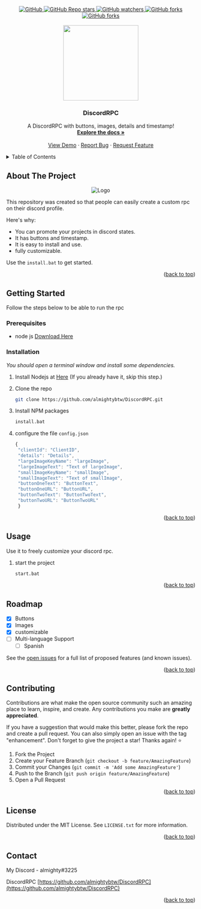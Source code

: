 <a name="readme-top"></a>
<!-- BADGES -->
<div id="badges" align="center">
<a href="" target="blank">
<img alt="GitHub" src="https://img.shields.io/github/license/almightybtw/DiscordRPC?color=green&style=flat-square">
<img alt="GitHub Repo stars" src="https://img.shields.io/github/stars/almightybtw/DiscordRPC?color=green&style=flat-square">
<img alt="GitHub watchers" src="https://img.shields.io/github/watchers/almightybtw/DiscordRPC?color=green&style=flat-square">
<img alt="GitHub forks" src="https://img.shields.io/github/forks/almightybtw/DiscordRPC?color=green&style=flat-square">
<img alt="GitHub forks" src="https://img.shields.io/badge/Author-almightybtw-sucess?color=9cf&style=flat-square">


</a>
</div>


<!-- PROJECT LOGO -->
<br />
<div align="center">
  <img src="https://media.giphy.com/media/oOiwRjguRGkjbNQvNv/giphy.gif" width="200" />
  <h3 align="center"> DiscordRPC </h3>

  <p align="center">
    A DiscordRPC with buttons, images, details and timestamp!
    <br />
    <a href="https://github.com/almightybtw/DiscordRPC"><strong>Explore the docs »</strong></a>
    <br />
    <br />
    <a href="https://github.com/almightybtw/DiscordRPC">View Demo</a>
    ·
    <a href="https://github.com/almightybtw/DiscordRPC/issues">Report Bug</a>
    ·
    <a href="https://github.com/almightybtw/DiscordRPC/issues">Request Feature</a>
  </p>
</div>

<!-- TABLE OF CONTENTS -->
<details>
  <summary>Table of Contents</summary>
  <ol>
    <li>
      <a href="#about-the-project">About The Project</a>
      <ul>
        <li><a href="#built-with">Built With</a></li>
      </ul>
    </li>
    <li>
      <a href="#getting-started">Getting Started</a>
      <ul>
        <li><a href="#prerequisites">Prerequisites</a></li>
        <li><a href="#installation">Installation</a></li>
      </ul>
    </li>
    <li><a href="#usage">Usage</a></li>
    <li><a href="#roadmap">Roadmap</a></li>
    <li><a href="#contributing">Contributing</a></li>
    <li><a href="#license">License</a></li>
    <li><a href="#contact">Contact</a></li>
    <li><a href="#acknowledgments">Acknowledgments</a></li>
  </ol>
</details>

<!-- ABOUT THE PROJECT -->
## About The Project
<div align="center">
<img src="https://cdn.discordapp.com/attachments/1026466019843260496/1051212642565505145/image.png" alt="Logo">
</div>
  
This repository was created so that people can easily create a custom rpc on their discord profile.

Here's why:
* You can promote your projects in discord states.
* It has buttons and timestamp.
* It is easy to install and use.
* fully customizable.

Use the `install.bat` to get started.

<p align="right">(<a href="#readme-top">back to top</a>)</p>

<!-- GETTING STARTED -->
## Getting Started

Follow the steps below to be able to run the rpc

### Prerequisites

* node js
    <a href="https://nodejs.org/es/download/">Download Here</a>
    
    
### Installation

_You should open a terminal window and install some dependencies._

1. Install Nodejs at [Here](https://nodejs.org/es/download/) (If you already have it, skip this step.)
2. Clone the repo

   ```sh
   git clone https://github.com/almightybtw/DiscordRPC.git
   ```
3. Install NPM packages

   ```sh
   install.bat
   ```
4. configure the file `config.json`

   ```js
   {
    "clientId": "ClientID",
    "details": "Details",
    "largeImageKeyName": "largeImage",
    "largeImageText": "Text of largeImage",
    "smallImageKeyName": "smallImage",
    "smallImageText": "Text of smallImage",
    "buttonOneText": "ButtonText",
    "buttonOneURL": "ButtonURL",
    "buttonTwoText": "ButtonTwoText",
    "buttonTwoURL": "ButtonTwoURL"
    }
   ```

<p align="right">(<a href="#readme-top">back to top</a>)</p>


<!-- USAGE -->
## Usage

Use it to freely customize your discord rpc.

1. start the project

   ```sh
   start.bat
   ```

<p align="right">(<a href="#readme-top">back to top</a>)</p>


<!-- ROADMAP -->
## Roadmap

- [x] Buttons
- [x] Images
- [x] customizable
- [ ] Multi-language Support
    - [ ] Spanish

See the [open issues](https://github.com/almightybtw/DiscordRPC/issues) for a full list of proposed features (and known issues).

<p align="right">(<a href="#readme-top">back to top</a>)</p>



<!-- CONTRIBUTING -->
## Contributing

Contributions are what make the open source community such an amazing place to learn, inspire, and create. Any contributions you make are **greatly appreciated**.

If you have a suggestion that would make this better, please fork the repo and create a pull request. You can also simply open an issue with the tag "enhancement".
Don't forget to give the project a star! Thanks again! ⭐

1. Fork the Project
2. Create your Feature Branch (`git checkout -b feature/AmazingFeature`)
3. Commit your Changes (`git commit -m 'Add some AmazingFeature'`)
4. Push to the Branch (`git push origin feature/AmazingFeature`)
5. Open a Pull Request

<p align="right">(<a href="#readme-top">back to top</a>)</p>



<!-- LICENSE -->
## License

Distributed under the MIT License. See `LICENSE.txt` for more information.

<p align="right">(<a href="#readme-top">back to top</a>)</p>



<!-- CONTACT -->
## Contact

My Discord - almighty#3225

DiscordRPC [https://github.com/almightybtw/DiscordRPC](https://github.com/almightybtw/DiscordRPC)

<p align="right">(<a href="#readme-top">back to top</a>)</p>






